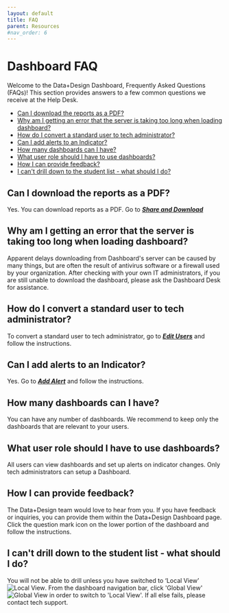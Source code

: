 ```yaml
---
layout: default
title: FAQ
parent: Resources
#nav_order: 6
---
```


# Dashboard FAQ

Welcome to the Data+Design Dashboard, Frequently Asked Questions (FAQs)!
This section provides answers to a few common questions we receive at the Help Desk.

- [Can I download the reports as a PDF?](#can-i-download-the-reports-as-a-pdf)
- [Why am I getting an error that the server is taking too long when loading dashboard?](#why-am-i-getting-an-error-that-the-server-is-taking-too-long-when-loading-dashboard)
- [How do I convert a standard user to tech administrator?](#how-do-i-convert-a-standard-user-to-tech-administrator)
- [Can I add alerts to an Indicator?](#can-i-add-alerts-to-an-indicator)
- [How many dashboards can I have?](#how-many-dashboards-can-i-have)
- [What user role should I have to use dashboards?](#what-user-role-should-i-have-to-use-dashboards)
- [How I can provide feedback?](#how-can-i-provide-feedback)
- [I can't drill down to the student list - what should I do?](#I-can't-drill-down-to-the-student-list-what-should-I-do)


## Can I download the reports as a PDF?
Yes. You can download reports as a PDF. Go to _**[Share and Download](/working-with-dashboard/share-download.md)**_

## Why am I getting an error that the server is taking too long when loading dashboard?
Apparent delays downloading from Dashboard's server can be caused by many things, but are often the result of antivirus software or a firewall used by your organization.  After checking with your own IT administrators, if you are still unable to download the dashboard, please ask the Dashboard Desk for assistance.

## How do I convert a standard user to tech administrator?
To convert a standard user to tech administrator, go to _**[Edit Users](/extending-productivity/manage-users.md)**_ and follow the instructions.

## Can I add alerts to an Indicator?
Yes. Go to _**[Add Alert](/extending-productivity/add-alert-indicator.md)**_ and follow the instructions.

## How many dashboards can I have?
You can have any number of dashboards. We recommend to keep only the dashboards that are relevant to your users.

## What user role should I have to use dashboards?
All users can view dashboards and set up alerts on indicator changes. Only tech administrators can setup a Dashboard.

## How I can provide feedback?
The Data+Design team would love to hear from you. If you have feedback or inquiries, you can provide them within the Data+Design Dashboard page. Click the question mark icon on the lower portion of the dashboard and follow the instructions.

## I can't drill down to the student list - what should I do?
You will not be able to drill unless you have switched to ‘Local View’ ![Local View]({{site.baseurl}}/assets/images/local-view.png). From the dashboard navigation bar, click 'Global View' ![Global View]({{site.baseurl}}/assets/images/global-view.png) in order to switch to 'Local View'. If all else fails, please contact tech support.
